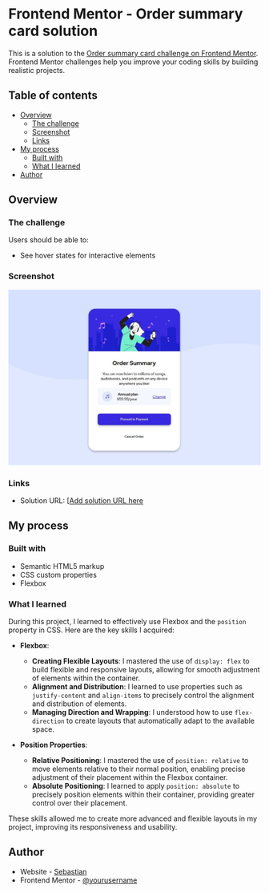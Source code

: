 # Frontend Mentor - Order summary card solution

This is a solution to the [Order summary card challenge on Frontend Mentor](https://www.frontendmentor.io/challenges/order-summary-component-QlPmajDUj). Frontend Mentor challenges help you improve your coding skills by building realistic projects.

## Table of contents

- [Overview](#overview)
  - [The challenge](#the-challenge)
  - [Screenshot](#screenshot)
  - [Links](#links)
- [My process](#my-process)
  - [Built with](#built-with)
  - [What I learned](#what-i-learned)
- [Author](#author)

## Overview

### The challenge

Users should be able to:

- See hover states for interactive elements

### Screenshot

![Screenshot solution](./images/screenshot.JPG)

### Links

- Solution URL: [[Add solution URL here](https://sebastianjast.github.io/Order-summary-card-challenge/)
  
## My process

### Built with

- Semantic HTML5 markup
- CSS custom properties
- Flexbox

### What I learned

During this project, I learned to effectively use Flexbox and the `position` property in CSS. Here are the key skills I acquired:

- **Flexbox**:
  - **Creating Flexible Layouts**: I mastered the use of `display: flex` to build flexible and responsive layouts, allowing for smooth adjustment of elements within the container.
  - **Alignment and Distribution**: I learned to use properties such as `justify-content` and `align-items` to precisely control the alignment and distribution of elements.
  - **Managing Direction and Wrapping**: I understood how to use `flex-direction` to create layouts that automatically adapt to the available space.

- **Position Properties**:
  - **Relative Positioning**: I mastered the use of `position: relative` to move elements relative to their normal position, enabling precise adjustment of their placement within the Flexbox container.
  - **Absolute Positioning**: I learned to apply `position: absolute` to precisely position elements within their container, providing greater control over their placement.

These skills allowed me to create more advanced and flexible layouts in my project, improving its responsiveness and usability.

## Author

- Website - [Sebastian](--)
- Frontend Mentor - [@yourusername](https://www.frontendmentor.io/profile/yourusername)

